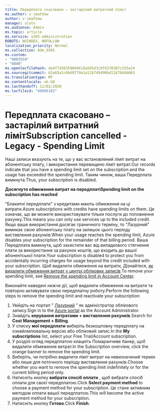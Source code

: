 ```yaml
---
title: Передплата скасовано – застарілий витратний ліміт
ms.author: v-jmathew
author: v-jmathew
manager: scotv
ms.audience: Admin
ms.topic: article
ms.service: o365-administration
ROBOTS: NOINDEX, NOFOLLOW
localization_priority: Normal
ms.collection: Adm_O365
ms.custom:
- "9003559"
- "6848"
ms.openlocfilehash: da4f7456359b04619a505d3c9fd378387c255a24
ms.sourcegitcommit: 62a83a1c6bd9779a1a11b749490bd11670d4b063
ms.translationtype: MT
ms.contentlocale: uk-UA
ms.lasthandoff: 12/02/2020
ms.locfileid: "49565162"
---
```

# <a name="subscription-cancelled---legacy---spending-limit"></a><span data-ttu-id="39537-102">Передплата скасовано – застарілий витратний ліміт</span><span class="sxs-lookup"><span data-stu-id="39537-102">Subscription cancelled - Legacy - Spending Limit</span></span>

<span data-ttu-id="39537-103">Наші записи вказують на те, що у вас встановлений ліміт витрат на абонентську плату, і використання перевищено ліміт витрат.</span><span class="sxs-lookup"><span data-stu-id="39537-103">Our records indicate that you have a spending limit set on the subscription and the usage has exceeded the spending limit.</span></span> <span data-ttu-id="39537-104">Таким чином, ваша Передплата вимкнута.</span><span class="sxs-lookup"><span data-stu-id="39537-104">Thus, your subscription is disabled.</span></span>

<span data-ttu-id="39537-105">**Досягнуто обмеження витрат на передплаті**</span><span class="sxs-lookup"><span data-stu-id="39537-105">**Spending limit on the subscription has reached**</span></span>

<span data-ttu-id="39537-106">"Блакитні передплати" з кредитами мають обмеження на ці витрати.</span><span class="sxs-lookup"><span data-stu-id="39537-106">Azure subscriptions with credits have spending limits on them.</span></span> <span data-ttu-id="39537-107">Це означає, що ви можете використовувати тільки послуги до поповнення рахунку.</span><span class="sxs-lookup"><span data-stu-id="39537-107">This means you can only use services up to the included credit.</span></span> <span data-ttu-id="39537-108">Якщо ваше використання досягає граничного терміну, то "Лазурний" вимикає свою абонентську плату на залишок цього періоду виставлення рахунків.</span><span class="sxs-lookup"><span data-stu-id="39537-108">When your usage reaches the spending limit, Azure disables your subscription for the remainder of that billing period.</span></span> <span data-ttu-id="39537-109">Ваша Передплата вимкнута, щоб захистити вас від випадкового стягнення плати за використання за рахунок коштів, що входить до вашої абонентської плати.</span><span class="sxs-lookup"><span data-stu-id="39537-109">Your subscription is disabled to protect you from accidentally incurring charges for usage beyond the credit included with your subscription.</span></span> <span data-ttu-id="39537-110">Щоб видалити обмеження на витрати, Дізнайтеся, [як видалити обмеження витрат у центрі облікових записів](https://docs.microsoft.com/azure/cost-management-billing/manage/spending-limit#remove).</span><span class="sxs-lookup"><span data-stu-id="39537-110">To remove your spending limit, see [Remove the spending limit in Account Center](https://docs.microsoft.com/azure/cost-management-billing/manage/spending-limit#remove).</span></span>

<span data-ttu-id="39537-111">Виконайте наведені нижче дії, щоб видалити обмеження на витрати та повторно активувати свою передплатну роботу.</span><span class="sxs-lookup"><span data-stu-id="39537-111">Perform the following steps to remove the spending limit and reactivate your subscription:</span></span>

1. <span data-ttu-id="39537-112">Увійдіть на портал " [Лазурний](https://portal.azure.com/) " як адміністратор облікового запису.</span><span class="sxs-lookup"><span data-stu-id="39537-112">Sign in to the [Azure portal](https://portal.azure.com/) as the Account Administrator.</span></span>
2. <span data-ttu-id="39537-113">Знайдіть **керування витратами + виставлення рахунків**.</span><span class="sxs-lookup"><span data-stu-id="39537-113">Search for **Cost Management + Billing**.</span></span>
3. <span data-ttu-id="39537-114">У списку **мої передплати** виберіть безкоштовну передплату на ознайомлювальну версію або обліковий запис.</span><span class="sxs-lookup"><span data-stu-id="39537-114">In the **My subscriptions** list, select your Free Trial/Account subscription.</span></span>
4. <span data-ttu-id="39537-115">У розділі огляд передплатою клацніть Помаранчеве банер, щоб видалити обмеження витрат.</span><span class="sxs-lookup"><span data-stu-id="39537-115">In the Subscription overview, click the orange banner to remove the spending limit.</span></span>
5. <span data-ttu-id="39537-116">Виберіть, чи потрібно видалити ліміт витрат на невизначений термін або лише для поточного періоду виставлення рахунків.</span><span class="sxs-lookup"><span data-stu-id="39537-116">Choose whether you want to remove the spending limit indefinitely or for the current billing period only.</span></span>
6. <span data-ttu-id="39537-117">Натисніть кнопку **вибрати спосіб оплати** , щоб вибрати спосіб оплати для своєї передплатою.</span><span class="sxs-lookup"><span data-stu-id="39537-117">Click **Select payment method** to choose a payment method for your subscription.</span></span> <span data-ttu-id="39537-118">Це стане активним методом оплати вашої передплатою.</span><span class="sxs-lookup"><span data-stu-id="39537-118">This will become the active payment method for your subscription.</span></span>
7. <span data-ttu-id="39537-119">Натисніть кнопку **Готово**.</span><span class="sxs-lookup"><span data-stu-id="39537-119">Click **Finish**.</span></span>
